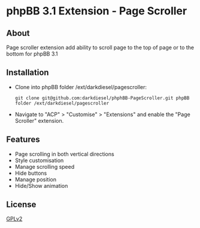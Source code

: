 # phpBB 3.1 Extension - Page Scroller

## About

Page scroller extension add ability to scroll page to the top of page or to the bottom for phpBB 3.1

## Installation

 * Clone into phpBB folder /ext/darkdiesel/pagescroller:
    ```
    git clone git@github.com:darkdiesel/phphBB-PageScroller.git phpBB folder /ext/darkdiesel/pagescroller
    ```

 * Navigate to "ACP" > "Customise" > "Extensions" and enable the "Page Scroller" extension.

## Features

 - Page scrolling in both vertical directions
 - Style customisation
 - Manage scrolling speed
 - Hide buttons
 - Manage position
 - Hide/Show animation


## License

[GPLv2](license.txt)